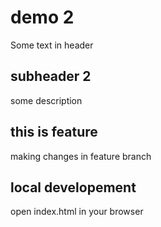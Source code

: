 # demo 2

Some text in header

## subheader 2

some description

 
## this is feature 

making changes in feature branch

## local developement

open index.html in your browser

